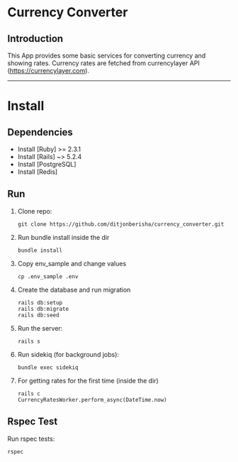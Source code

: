# Currency Converter

## Introduction

This App provides some basic services for converting currency and showing rates. Currency rates are fetched from currencylayer API (https://currencylayer.com).

---

# Install

## Dependencies
- Install [Ruby] >= 2.3.1
- Install [Rails] ~> 5.2.4
- Install [PostgreSQL]
- Install [Redis]

## Run

1. Clone repo:
    ```
    git clone https://github.com/ditjonberisha/currency_converter.git
    ```
2. Run bundle install inside the dir
    ```
    bundle install
    ```
3. Copy env_sample and change values
    ```
    cp .env_sample .env
    ```
4. Create the database and run migration
     ```
    rails db:setup
    rails db:migrate
    rails db:seed
    ```
5. Run the server:
    ```
    rails s
    ```
6. Run sidekiq (for background jobs):
    ```
    bundle exec sidekiq
    ```
7. For getting rates for the first time (inside the dir)
    ```
    rails c
    CurrencyRatesWorker.perform_async(DateTime.now)
    ```

## Rspec Test

Run rspec tests:
```
rspec
```

